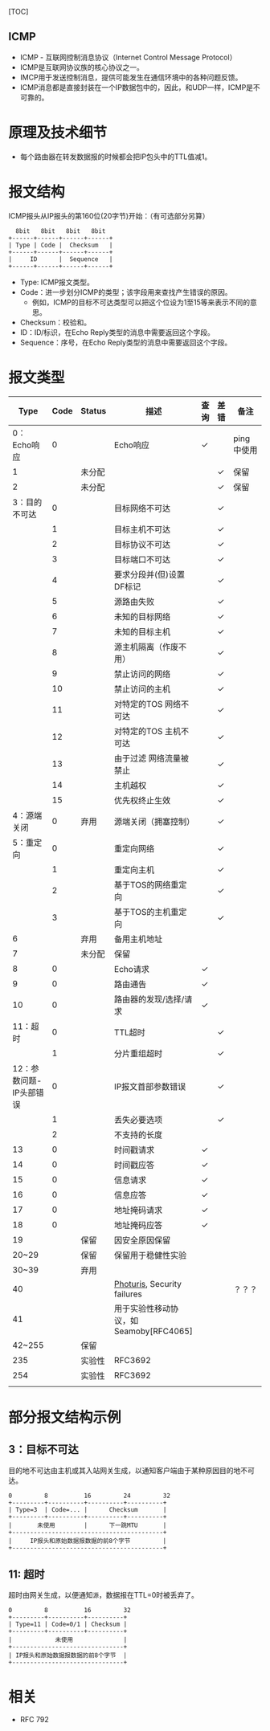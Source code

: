 [TOC]

ICMP
---

* ICMP - 互联网控制消息协议（Internet Control Message Protocol）
* ICMP是互联网协议族的核心协议之一。
* IMCP用于发送控制消息，提供可能发生在通信环境中的各种问题反馈。
* ICMP消息都是直接封装在一个IP数据包中的，因此，和UDP一样，ICMP是不可靠的。

# 原理及技术细节
* 每个路由器在转发数据报的时候都会把IP包头中的TTL值减1。

# 报文结构
ICMP报头从IP报头的第160位(20字节)开始：（有可选部分另算）
```
  8bit   8bit   8bit   8bit
+------+------+------+------+
| Type | Code |  Checksum   |
+------+------+------+------+
|     ID      |  Sequence   |
+------+------+------+------+
```
* Type: ICMP报文类型。
* Code：进一步划分ICMP的类型；该字段用来查找产生错误的原因。
    * 例如，ICMP的目标不可达类型可以把这个位设为1至15等来表示不同的意思。
* Checksum：校验和。
* ID：ID/标识，在Echo Reply类型的消息中需要返回这个字段。
* Sequence：序号，在Echo Reply类型的消息中需要返回这个字段。

# 报文类型
|Type|Code|Status|描述|查询|差错|备注|
|---|---|---|---|---|---|---|
|0：Echo响应|0||Echo响应|✓||ping中使用|
|1||未分配|||✓|保留|
|2||未分配|||✓|保留|
|3：目的不可达|0|| 目标网络不可达 ||✓||
||1|| 目标主机不可达 ||✓||
||2|| 目标协议不可达 ||✓||
||3|| 目标端口不可达 ||✓||
||4|| 要求分段并(但)设置DF标记 ||✓||
||5|| 源路由失败 ||✓||
||6|| 未知的目标网络 ||✓||
||7|| 未知的目标主机 ||✓||
||8|| 源主机隔离（作废不用） ||✓||
||9|| 禁止访问的网络 ||✓||
||10|| 禁止访问的主机 ||✓||
||11|| 对特定的TOS 网络不可达 ||✓||
||12|| 对特定的TOS 主机不可达 ||✓||
||13|| 由于过滤 网络流量被禁止 ||✓||
||14|| 主机越权 ||✓||
||15|| 优先权终止生效 ||✓||
|4：源端关闭|0|弃用| 源端关闭（拥塞控制） ||✓||
|5：重定向|0|| 重定向网络 ||✓||
||1|| 重定向主机 ||✓||
||2|| 基于TOS的网络重定向 ||✓||
||3|| 基于TOS的主机重定向 ||✓||
|6||弃用| 备用主机地址 ||||
|7||未分配| 保留 ||||
|8|0|| Echo请求 |✓|||
|9|0|| 路由通告 |✓|||
|10|0|| 路由器的发现/选择/请求 |✓|||
|11：超时|0|| TTL超时 ||✓||
||1|| 分片重组超时 ||✓||
|12：参数问题-IP头部错误|0|| IP报文首部参数错误 ||✓||
||1|| 丢失必要选项 ||✓||
||2|| 不支持的长度 ||||
|13|0|| 时间戳请求 |✓|||
|14|0|| 时间戳应答 |✓|||
|15|0|| 信息请求 |✓|||
|16|0|| 信息应答 |✓|||
|17|0|| 地址掩码请求 |✓|||
|18|0|| 地址掩码应答 |✓|||
|19||保留| 因安全原因保留 ||||
|20~29||保留| 保留用于稳健性实验 ||||
|30~39||弃用|  ||||
|40||| [Photuris](https://zh.wikipedia.org/w/index.php?title=Photuris_(protocol)&action=edit&redlink=1), Security failures |||？？？|
|41||| 用于实验性移动协议，如Seamoby[RFC4065] ||||
|42~255||保留|  ||||
|235||实验性| RFC3692 ||||
|254||实验性| RFC3692 ||||
||||  ||||



# 部分报文结构示例

## 3：目标不可达
目的地不可达由主机或其入站网关生成，以通知客户端由于某种原因目的地不可达。
```
0         8          16         24         32
+---------+----------+----------+----------+
| Type=3  | Code=... |      Checksum       |
+---------+----------+----------+----------+
|       未使用        |      下一跳MTU       |
+------------------------------------------+
|     IP报头和原始数据报数据的前8个字节         |
+------------------------------------------+
```

## 11: 超时
超时由网关生成，以便通知`源`，数据报在TTL=0时被丢弃了。
```
0         8          16         32
+---------+----------+----------+
| Type=11 | Code=0/1 | Checksum |
+---------+----------+----------+
|            未使用              |
+-------------------------------+
| IP报头和原始数据报数据的前8个字节  |
+-------------------------------+
```




# 相关

* RFC 792

